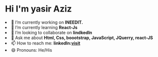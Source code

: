 <h1>Hi I'm yasir Aziz</h1>
<img src=''
Here are some ideas to get you started:

- 🔭 I’m currently working on <b>INEEDIT.</b>
- 🌱 I’m currently learning <b>React-Js</b>
- 👯 I’m looking to collaborate on <b>lindkedIn</b>
- 💬 Ask me about <b>Html, Css, boootstrap, JavaScript, JQuerry, react-JS </b>
- 📫 How to reach me: <b>linkedIn:<a href='https://www.linkedin.com/in/yasir-aziz-b5339724a?lipi=urn%3Ali%3Apage%3Ad_flagship3_profile_view_base_contact_details%3B28p9gJKbQuCCTt5a0wES9Q%3D%3D'>visit</a></b>
- 😄 Pronouns: He/His

